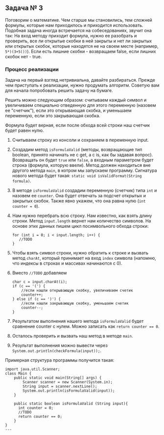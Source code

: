 ## Задача № 3

Поговорим о математике. Чем старше мы становились, тем сложней формулы, которые нам приходилось и приходится использовать. Подобная задача иногда встречается на собеседованиях, звучит она так: 
На вход методу приходит формула, нужно ее разобрать и проверить, все ли открытые скобки в ней закрыты и нет ли закрытых или открытых скобок, которые находятся не на своем месте (например, `5*)(3+5())`). Если есть лишние скобки - возвращаем false, если лишних скобок нет - true.

### Процесс реализации

Задача на первый взгляд нетривиальна, давайте разбираться. Прежде чем приступать к реализации, нужно продумать алгоритм. Советую вам для начала попробовать решить задачу на бумаге. 

Решить можно следующим образом: считываем каждый символ и увеличиваем специально отведенную для этого переменную (назовем ее "счетчик"), если это открывающая скобка, и уменьшаем переменную, если это закрывающая скобка. 

Формула будет верная, если после обхода всей строки наш счетчик будет равен нулю.

1. Считываем строку из консоли и сохраняем в переменную input.
2. Создадим метод `isFormulaValid` (методы, возвращающие тип boolean, принято начинать не с get, а с is, как бы задавая вопрос). Возвращать он будет `true` или `false`, а входным параметром будет строка (формула, которую ввели). Метод должен находиться вне другого метода `main`, в котром мы запускаем программу. Сигнатура нового метода будет такая: `static void isValidFormat(String formula)`.
3. В методе `isFormulaValid` создадим переменную (счетчик) типа `int` и назовем ее `counter`. Она будет отвечать за подсчет открытых и закрытых скобок. Также явно укажем, что она равна нулю (`int counter = 0`).
4. Нам нужно перебрать всю строку. Нам известно, как взять длину строки. Метод `input.length` вернет нам количество символов. На основе этих данных пишем цикл посимвольного обхода строки:

   ```
   for (int i = 0; i < input.length; i++) {
      //TODO
   }
   ```
5. Чтобы взять символ строки, нужно обратить к строке и вызвать метод `charAt`, который принимает на вход `index` символа (напомню, что индексы в строках и массивах начинаются с 0).
6. Вмеcто `//TODO` добавляем 

   ```
   char c = input.charAt(i);
   if (c == '(') {
       //если нашли открывающую скобку, увеличиваем счетик
       counter++;
   } else if (c == ')') {
       //если нашли закрывающую скобку, уменьшаем счетик
       counter--;
   }
   ```
   
7. Результатом выполнения нашего метода `isFormulaValid` будет сравнение counter c нулем. Можно записать как `return counter == 0`.
8. Осталось проверить и вызвать наш метод в методе `main`.
9. Результат выполнения можно вывести через `System.out.println(checkFormula(input));`.

Примерная структура программы получится такая:
  ```
  import java.util.Scanner;
  class Main {
      public static void main(String[] args) {
          Scanner scanner = new Scanner(System.in);
          String input = scanner.nextLine();
          System.out.println(isFormulaValid(input));
      }
    
      public static boolean isFormulaValid (String input){
        int counter = 0;
        //TODO  
        return counter == 0;
      }
  }
---
``` 
